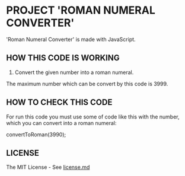 # PROJECT 'ROMAN NUMERAL CONVERTER'

'Roman Numeral Converter' is made with JavaScript.

## HOW THIS CODE IS WORKING

1. Convert the given number into a roman numeral.

The maximum number which can be convert by this code is 3999.

## HOW TO CHECK THIS CODE

For run this code you must use some of code like this with the number, which you can convert into a roman numeral:

convertToRoman(3990);

## LICENSE
The MIT License - See [license.md](https://github.com/hajczek/roman-numeral-converter/blob/master/license/License.md)
